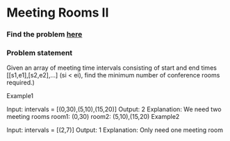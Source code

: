 # Meeting Rooms II

### Find the problem [here](https://leetcode.com/problems/meeting-rooms-ii/) 

### Problem statement
Given an array of meeting time intervals consisting of start and end times [[s1,e1],[s2,e2],...] (si < ei), find the minimum number of conference rooms required.)

Example1

Input: intervals = [(0,30),(5,10),(15,20)]
Output: 2
Explanation:
We need two meeting rooms
room1: (0,30)
room2: (5,10),(15,20)
Example2

Input: intervals = [(2,7)]
Output: 1
Explanation:
Only need one meeting room